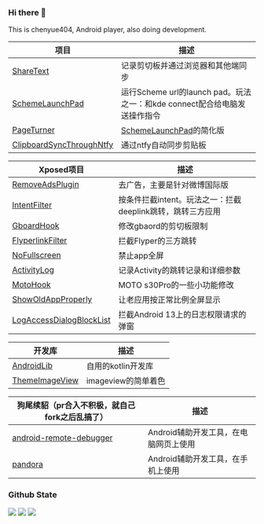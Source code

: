 ### Hi there 👋 
This is chenyue404, Android player, also doing development.

<!--
**chenyue404/chenyue404** is a ✨ _special_ ✨ repository because its `README.md` (this file) appears on your GitHub profile.

Here are some ideas to get you started:

- 🔭 I’m currently working on ...
- 🌱 I’m currently learning ...
- 👯 I’m looking to collaborate on ...
- 🤔 I’m looking for help with ...
- 💬 Ask me about ...
- 📫 How to reach me: ...
- 😄 Pronouns: ...
- ⚡ Fun fact: ...
-->

| 项目                                                         | 描述                                                         |
| ------------------------------------------------------------ | ------------------------------------------------------------ |
| [ShareText](https://github.com/chenyue404/ShareText) | 记录剪切板并通过浏览器和其他端同步 |
| [SchemeLaunchPad](https://github.com/chenyue404/SchemeLaunchPad) | 运行Scheme url的launch pad。玩法之一：和kde connect配合给电脑发送操作指令 |
| [PageTurner](https://github.com/chenyue404/PageTurner) | [SchemeLaunchPad](https://github.com/chenyue404/SchemeLaunchPad)的简化版 |
| [ClipboardSyncThroughNtfy](https://github.com/chenyue404/ClipboardSyncThroughNtfy) | 通过ntfy自动同步剪贴板 |

| Xposed项目                                                         | 描述                                                         |
| ------------------------------------------------------------ | ------------------------------------------------------------ |
| [RemoveAdsPlugin](https://github.com/chenyue404/RemoveAdsPlugin) | 去广告，主要是针对微博国际版 |
| [IntentFilter](https://github.com/chenyue404/IntentFilter) | 按条件拦截intent。玩法之一：拦截deeplink跳转，跳转三方应用 |
| [GboardHook](https://github.com/chenyue404/GboardHook) | 修改gbaord的剪切板限制 |
| [FlyperlinkFilter](https://github.com/chenyue404/FlyperlinkFilter) | 拦截Flyper的三方跳转 |
| [NoFullscreen](https://github.com/chenyue404/NoFullscreen) | 禁止app全屏 |
| [ActivityLog](https://github.com/chenyue404/ActivityLog) | 记录Activity的跳转记录和详细参数 |
| [MotoHook](https://github.com/chenyue404/MotoHook) | MOTO s30Pro的一些小功能修改 |
| [ShowOldAppProperly](https://github.com/chenyue404/ShowOldAppProperly) | 让老应用按正常比例全屏显示 |
| [LogAccessDialogBlockList](https://github.com/chenyue404/LogAccessDialogBlockList) | 拦截Android 13上的日志权限请求的弹窗 |

| 开发库                                                         | 描述                                                         |
| ------------------------------------------------------------ | ------------------------------------------------------------ |
| [AndroidLib](https://github.com/chenyue404/AndroidLib) | 自用的kotlin开发库 |
| [ThemeImageView](https://github.com/chenyue404/ThemeImageView) | imageview的简单着色 |

| 狗尾续貂（pr合入不积极，就自己fork之后乱搞了）                                                         | 描述                                                         |
| ------------------------------------------------------------ | ------------------------------------------------------------ |
| [android-remote-debugger](https://github.com/chenyue404/android-remote-debugger) | Android辅助开发工具，在电脑网页上使用 |
| [pandora](https://github.com/chenyue404/pandora) | Android辅助开发工具，在手机上使用 |

### Github State
![](http://github-profile-summary-cards.vercel.app/api/cards/profile-details?username=chenyue404&theme=default)
![](http://github-profile-summary-cards.vercel.app/api/cards/stats?username=chenyue404&theme=default) ![](http://github-profile-summary-cards.vercel.app/api/cards/repos-per-language?username=chenyue404&theme=default) 
